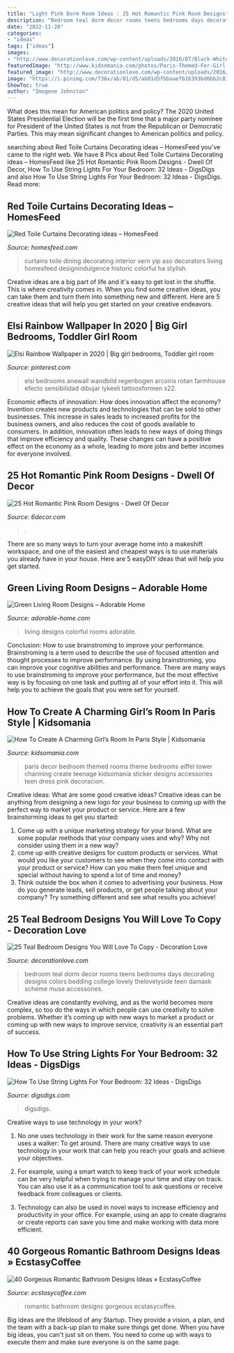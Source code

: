 ```yaml
---
title: "Light Pink Dorm Room Ideas : 25 Hot Romantic Pink Room Designs"
description: "Bedroom teal dorm decor rooms teens bedrooms days decorating designs colors bedding college lovely thelovelyside teen damask scheme muse accessories"
date: "2022-11-20"
categories:
- "ideas"
tags: ["ideas"]
images:
- "http://www.decorationlove.com/wp-content/uploads/2016/07/Black-White-and-Teal-Bedroom-Ideas.jpg"
featuredImage: "http://www.kidsomania.com/photos/Paris-Themed-For-Girl-Room-14.jpg"
featured_image: "http://www.decorationlove.com/wp-content/uploads/2016/07/Black-White-and-Teal-Bedroom-Ideas.jpg"
image: "https://i.pinimg.com/736x/ab/81/d5/ab81d5fbbaaefb16393bd6bb2c81661f.jpg"
ShowToc: true
author: "Imogene Johnston"
---
```



What does this mean for American politics and policy?
The 2020 United States Presidential Election will be the first time that a major party nominee for President of the United States is not from the Republican or Democratic Parties. This may mean significant changes to American politics and policy.

	

		
searching about Red Toile Curtains Decorating ideas – HomesFeed you've came to the right web. We have 8 Pics about Red Toile Curtains Decorating ideas – HomesFeed like 25 Hot Romantic Pink Room Designs - Dwell Of Decor, How To Use String Lights For Your Bedroom: 32 Ideas - DigsDigs and also How To Use String Lights For Your Bedroom: 32 Ideas - DigsDigs. Read more:
		
    
## Red Toile Curtains Decorating Ideas – HomesFeed

<img loading=lazy src="https://homesfeed.com/wp-content/uploads/2015/11/Long-And-Stylish-Red-Toile-Curtains-For-Dining-Room.jpg" onerror="this.onerror=null;this.src='https://tse1.mm.bing.net/th?id=OIP.Q5AvkBUeKWmUNKY7ZsEqlwHaLG&amp;pid=15.1';" alt="Red Toile Curtains Decorating ideas – HomesFeed">

_Source: homesfeed.com_

>curtains toile dining decorating interior vern yip aso decorators living homesfeed designindulgence historic colorful ha stylish. 

	

Creative ideas are a big part of life and it's easy to get lost in the shuffle. This is where creativity comes in. When you find some creative ideas, you can take them and turn them into something new and different. Here are 5 creative ideas that will help you get started on your creative endeavors.

    
## Elsi Rainbow Wallpaper In 2020 | Big Girl Bedrooms, Toddler Girl Room

<img loading=lazy src="https://i.pinimg.com/736x/ab/81/d5/ab81d5fbbaaefb16393bd6bb2c81661f.jpg" onerror="this.onerror=null;this.src='https://tse3.mm.bing.net/th?id=OIP.3qgHZJQhQQ95njdQ1NgcQAHaKm&amp;pid=15.1';" alt="Elsi Rainbow Wallpaper in 2020 | Big girl bedrooms, Toddler girl room">

_Source: pinterest.com_

>elsi bedrooms anewall wandbild regenbogen arcoiris rotan farmhouse efecto sensibilidad dibujar lykeeli tattoosformen s22. 

	

Economic effects of innovation: How does innovation affect the economy?
Invention creates new products and technologies that can be sold to other businesses. This increase in sales leads to increased profits for the business owners, and also reduces the cost of goods available to consumers. In addition, innovation often leads to new ways of doing things that improve efficiency and quality. These changes can have a positive effect on the economy as a whole, leading to more jobs and better incomes for everyone involved.

    
## 25 Hot Romantic Pink Room Designs - Dwell Of Decor

<img loading=lazy src="https://4.bp.blogspot.com/-i3NAUgWawnw/V9L4OO2DpVI/AAAAAAAArzw/F9O06LShKSkSKUTrqJwkzQWpedRlQdDvgCLcB/s1600/girl-bedroom-ideas-with-pink-walls.jpg" onerror="this.onerror=null;this.src='https://tse3.mm.bing.net/th?id=OIP.pmOrJ2pTqQr2itMdszG45AHaJ3&amp;pid=15.1';" alt="25 Hot Romantic Pink Room Designs - Dwell Of Decor">

_Source: 6decor.com_

>. 

	

There are so many ways to turn your average home into a makeshift workspace, and one of the easiest and cheapest ways is to use materials you already have in your house. Here are 5 easyDIY ideas that will help you get started.

    
## Green Living Room Designs – Adorable Home

<img loading=lazy src="https://adorable-home.com/wp-content/gallery/green-living-room-designs/green-living-room-designs-12.jpg" onerror="this.onerror=null;this.src='https://tse3.mm.bing.net/th?id=OIP.CV4Zmb184AaU4BKzGeZ0vgHaJ3&amp;pid=15.1';" alt="Green Living Room Designs – Adorable Home">

_Source: adorable-home.com_

>living designs colorful rooms adorable. 

	

Conclusion: How to use brainstroming to improve your performance.
Brainstroming is a term used to describe the use of focused attention and thought processes to improve performance. By using brainstroming, you can improve your cognitive abilities and performance. There are many ways to use brainstroming to improve your performance, but the most effective way is by focusing on one task and putting all of your effort into it. This will help you to achieve the goals that you were set for yourself.

    
## How To Create A Charming Girl’s Room In Paris Style | Kidsomania

<img loading=lazy src="http://www.kidsomania.com/photos/Paris-Themed-For-Girl-Room-14.jpg" onerror="this.onerror=null;this.src='https://tse4.mm.bing.net/th?id=OIP.c8UQy4DSUqQEHxBdiwkiNgHaLL&amp;pid=15.1';" alt="How To Create A Charming Girl’s Room In Paris Style | Kidsomania">

_Source: kidsomania.com_

>paris decor bedroom themed rooms theme bedrooms eiffel tower charming create teenage kidsomania sticker designs accessories teen dress pink decoracion. 

	

Creative ideas: What are some good creative ideas?
Creative ideas can be anything from designing a new logo for your business to coming up with the perfect way to market your product or service. Here are a few brainstorming ideas to get you started: 
1. Come up with a unique marketing strategy for your brand. What are some popular methods that your company uses and why? Why not consider using them in a new way? 
2. come up with creative designs for custom products or services. What would you like your customers to see when they come into contact with your product or service? How can you make them feel unique and special without having to spend a lot of time and money? 
3. Think outside the box when it comes to advertising your business. How do you generate leads, sell products, or get people talking about your company? Try something different and see what results you achieve!

    
## 25 Teal Bedroom Designs You Will Love To Copy - Decoration Love

<img loading=lazy src="http://www.decorationlove.com/wp-content/uploads/2016/07/Black-White-and-Teal-Bedroom-Ideas.jpg" onerror="this.onerror=null;this.src='https://tse3.mm.bing.net/th?id=OIP.0N1rg3yc6BUZ5VWdop6oMAHaJ4&amp;pid=15.1';" alt="25 Teal Bedroom Designs You Will Love To Copy - Decoration Love">

_Source: decorationlove.com_

>bedroom teal dorm decor rooms teens bedrooms days decorating designs colors bedding college lovely thelovelyside teen damask scheme muse accessories. 

	

Creative ideas are constantly evolving, and as the world becomes more complex, so too do the ways in which people can use creativity to solve problems. Whether it’s coming up with new ways to market a product or coming up with new ways to improve service, creativity is an essential part of success.

    
## How To Use String Lights For Your Bedroom: 32 Ideas - DigsDigs

<img loading=lazy src="https://www.digsdigs.com/photos/how-to-use-string-lights-for-your-bedroom-ideas-25.jpg" onerror="this.onerror=null;this.src='https://tse3.mm.bing.net/th?id=OIP.3KqrnIJDadyYWNr3chp8ZAHaJ4&amp;pid=15.1';" alt="How To Use String Lights For Your Bedroom: 32 Ideas - DigsDigs">

_Source: digsdigs.com_

>digsdigs. 

	

Creative ways to use technology in your work?
1. No one uses technology in their work for the same reason everyone uses a walker: To get around. There are many creative ways to use technology in your work that can help you reach your goals and achieve your objectives.
2. For example, using a smart watch to keep track of your work schedule can be very helpful when trying to manage your time and stay on track. You can also use it as a communication tool to ask questions or receive feedback from colleagues or clients.

3. Technology can also be used in novel ways to increase efficiency and productivity in your office. For example, using an app to create diagrams or create reports can save you time and make working with data more efficient.


    
## 40 Gorgeous Romantic Bathroom Designs Ideas » EcstasyCoffee

<img loading=lazy src="https://i1.wp.com/www.ecstasycoffee.com/wp-content/uploads/2016/10/romantic-bathroom.jpg?resize=599%2C976" onerror="this.onerror=null;this.src='https://tse1.mm.bing.net/th?id=OIP.kVDXDIg4c0mouuRsXv4wCgHaME&amp;pid=15.1';" alt="40 Gorgeous Romantic Bathroom Designs Ideas » EcstasyCoffee">

_Source: ecstasycoffee.com_

>romantic bathroom designs gorgeous ecstasycoffee. 

	

Big ideas are the lifeblood of any Startup. They provide a vision, a plan, and the team with a back-up plan to make sure things get done. When you have big ideas, you can't just sit on them. You need to come up with ways to execute them and make sure everyone is on the same page.

